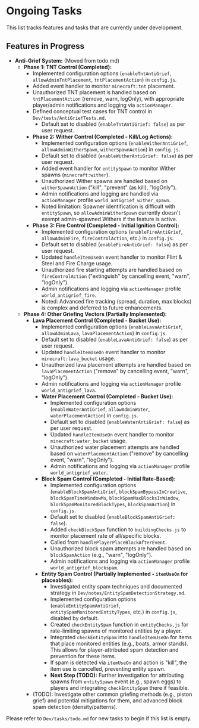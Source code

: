 # Ongoing Tasks

This list tracks features and tasks that are currently under development.

## Features in Progress
*   **Anti-Grief System:** (Moved from todo.md)
    *   **Phase 1: TNT Control (Completed):**
        *   Implemented configuration options (`enableTntAntiGrief`, `allowAdminTntPlacement`, `tntPlacementAction`) in `config.js`.
        *   Added event handler to monitor `minecraft:tnt` placement.
        *   Unauthorized TNT placement is handled based on `tntPlacementAction` (remove, warn, logOnly), with appropriate player/admin notifications and logging via `actionManager`.
        *   Defined conceptual test cases for TNT control in `Dev/tests/AntiGriefTests.md`.
            *   Default set to disabled (`enableTntAntiGrief: false`) as per user request.
        *   **Phase 2: Wither Control (Completed - Kill/Log Actions):**
            *   Implemented configuration options (`enableWitherAntiGrief`, `allowAdminWitherSpawn`, `witherSpawnAction`) in `config.js`.
            *   Default set to disabled (`enableWitherAntiGrief: false`) as per user request.
            *   Added event handler for `entitySpawn` to monitor Wither spawns (`minecraft:wither`).
            *   Unauthorized Wither spawns are handled based on `witherSpawnAction` ("kill", "prevent" (as kill), "logOnly").
            *   Admin notifications and logging are handled via `actionManager` profile `world_antigrief_wither_spawn`.
            *   Noted limitation: Spawner identification is difficult with `entitySpawn`, so `allowAdminWitherSpawn` currently doesn't exempt admin-spawned Withers if the feature is active.
        *   **Phase 3: Fire Control (Completed - Initial Ignition Control):**
            *   Implemented configuration options (`enableFireAntiGrief`, `allowAdminFire`, `fireControlAction`, etc.) in `config.js`.
            *   Default set to disabled (`enableFireAntiGrief: false`) as per user request.
            *   Updated `handleItemUseOn` event handler to monitor Flint & Steel and Fire Charge usage.
            *   Unauthorized fire starting attempts are handled based on `fireControlAction` ("extinguish" by cancelling event, "warn", "logOnly").
            *   Admin notifications and logging via `actionManager` profile `world_antigrief_fire`.
            *   Noted: Advanced fire tracking (spread, duration, max blocks) is complex and deferred to future enhancements.
    *   **Phase 4: Other Griefing Vectors (Partially Implemented):**
        *   **Lava Placement Control (Completed - Bucket Use):**
            *   Implemented configuration options (`enableLavaAntiGrief`, `allowAdminLava`, `lavaPlacementAction`) in `config.js`.
            *   Default set to disabled (`enableLavaAntiGrief: false`) as per user request.
            *   Updated `handleItemUseOn` event handler to monitor `minecraft:lava_bucket` usage.
            *   Unauthorized lava placement attempts are handled based on `lavaPlacementAction` ("remove" by cancelling event, "warn", "logOnly").
            *   Admin notifications and logging via `actionManager` profile `world_antigrief_lava`.
            *   **Water Placement Control (Completed - Bucket Use):**
                *   Implemented configuration options (`enableWaterAntiGrief`, `allowAdminWater`, `waterPlacementAction`) in `config.js`.
                *   Default set to disabled (`enableWaterAntiGrief: false`) as per user request.
                *   Updated `handleItemUseOn` event handler to monitor `minecraft:water_bucket` usage.
                *   Unauthorized water placement attempts are handled based on `waterPlacementAction` ("remove" by cancelling event, "warn", "logOnly").
                *   Admin notifications and logging via `actionManager` profile `world_antigrief_water`.
            *   **Block Spam Control (Completed - Initial Rate-Based):**
                *   Implemented configuration options (`enableBlockSpamAntiGrief`, `blockSpamBypassInCreative`, `blockSpamTimeWindowMs`, `blockSpamMaxBlocksInWindow`, `blockSpamMonitoredBlockTypes`, `blockSpamAction`) in `config.js`.
                *   Default set to disabled (`enableBlockSpamAntiGrief: false`).
                *   Added `checkBlockSpam` function to `buildingChecks.js` to monitor placement rate of all/specific blocks.
                *   Called from `handlePlayerPlaceBlockAfterEvent`.
                *   Unauthorized block spam attempts are handled based on `blockSpamAction` (e.g., "warn", "logOnly").
                *   Admin notifications and logging via `actionManager` profile `world_antigrief_blockspam`.
            *   **Entity Spam Control (Partially Implemented - `itemUseOn` for placeables):**
                *   Investigated entity spam techniques and documented strategy in `Dev/notes/EntitySpamDetectionStrategy.md`.
                *   Implemented configuration options (`enableEntitySpamAntiGrief`, `entitySpamMonitoredEntityTypes`, etc.) in `config.js`, disabled by default.
                *   Created `checkEntitySpam` function in `entityChecks.js` for rate-limiting spawns of monitored entities by a player.
                *   Integrated `checkEntitySpam` into `handleItemUseOn` for items that place monitored entities (e.g., boats, armor stands). This allows for player-attributed spam detection and prevention for these items.
                *   If spam is detected via `itemUseOn` and action is "kill", the item use is cancelled, preventing entity spawn.
                *   **Next Step (TODO):** Further investigation for attributing spawns from `entitySpawn` event (e.g., spawn eggs) to players and integrating `checkEntitySpam` there if feasible.
        *   (TODO): Investigate other common griefing methods (e.g., piston grief) and potential mitigations for them, and advanced block spam detection (density/patterns).

Please refer to `Dev/tasks/todo.md` for new tasks to begin if this list is empty.
